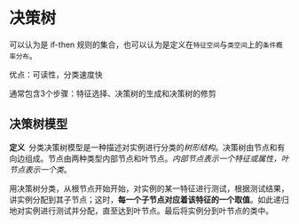 # 决策树

可以认为是 if-then 规则的集合，也可以认为是定义在`特征空间`与`类空间`上的`条件概率分布`。

优点：可读性，分类速度快

通常包含3个步骤：特征选择、决策树的生成和决策树的修剪

## 决策树模型

**定义**&ensp;分类决策树模型是一种描述对实例进行分类的*树形结构*。决策树由节点和有向边组成。节点由两种类型内部节点和叶节点。*内部节点表示一个特征或属性，叶节点表示一个类*。

用决策树分类，从根节点开始开始，对实例的某一特征进行测试，根据测试结果，讲实例分配到其子节点；这时，**每一个子节点对应着该特征的一个取值**。如此递归地对实例进行测试并分配，直至达到叶节点。最后将实例分到叶节点的类中。
